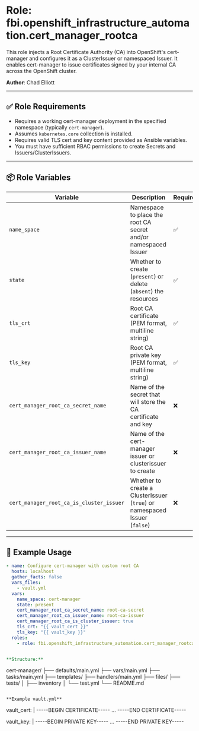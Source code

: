# Role: fbi.openshift_infrastructure_automation.cert_manager_rootca

This role injects a Root Certificate Authority (CA) into OpenShift's cert-manager and configures it as a ClusterIssuer or namespaced Issuer. It enables cert-manager to issue certificates signed by your internal CA across the OpenShift cluster.

**Author**: Chad Elliott

---

## ✅ Role Requirements

- Requires a working cert-manager deployment in the specified namespace (typically `cert-manager`).
- Assumes `kubernetes.core` collection is installed.
- Requires valid TLS cert and key content provided as Ansible variables.
- You must have sufficient RBAC permissions to create Secrets and Issuers/ClusterIssuers.

---

## 📦 Role Variables

| Variable                                | Description                                                                 | Required | Default              |
|-----------------------------------------|-----------------------------------------------------------------------------|----------|----------------------|
| `name_space`                            | Namespace to place the root CA secret and/or namespaced Issuer              | ✅       | —                    |
| `state`                                 | Whether to create (`present`) or delete (`absent`) the resources            | ✅       | `present`            |
| `tls_crt`                               | Root CA certificate (PEM format, multiline string)                          | ✅       | —                    |
| `tls_key`                               | Root CA private key (PEM format, multiline string)                          | ✅       | —                    |
| `cert_manager_root_ca_secret_name`      | Name of the secret that will store the CA certificate and key               | ❌       | `root-ca-secret`     |
| `cert_manager_root_ca_issuer_name`      | Name of the cert-manager issuer or clusterissuer to create                  | ❌       | `root-ca-issuer`     |
| `cert_manager_root_ca_is_cluster_issuer`| Whether to create a ClusterIssuer (`true`) or namespaced Issuer (`false`)   | ❌       | `true`               |

---

## 🚀 Example Usage

```yaml
- name: Configure cert-manager with custom root CA
  hosts: localhost
  gather_facts: false
  vars_files:
    - vault.yml
  vars:
    name_space: cert-manager
    state: present
    cert_manager_root_ca_secret_name: root-ca-secret
    cert_manager_root_ca_issuer_name: root-ca-issuer
    cert_manager_root_ca_is_cluster_issuer: true
    tls_crt: "{{ vault_cert }}"
    tls_key: "{{ vault_key }}"
  roles:
    - role: fbi.openshift_infrastructure_automation.cert_manager_rootca


**Structure:**
```
cert-manager/
├── defaults/main.yml
├── vars/main.yml
├── tasks/main.yml
├── templates/
├── handlers/main.yml
├── files/
├── tests/
│   ├── inventory
│   └── test.yml
└── README.md
```

**Example vault.yml**
```
vault_cert: |
  -----BEGIN CERTIFICATE-----
  ...
  -----END CERTIFICATE-----

vault_key: |
  -----BEGIN PRIVATE KEY-----
  ...
  -----END PRIVATE KEY-----

```